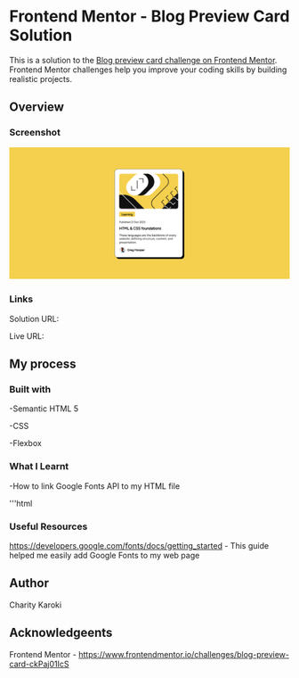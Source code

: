 # Frontend Mentor - Blog Preview Card Solution
This is a solution to the [Blog preview card challenge on Frontend Mentor](https://www.frontendmentor.io/challenges/blog-preview-card-ckPaj01IcS). Frontend Mentor challenges help you improve your coding skills by building realistic projects.

## Overview

### Screenshot
![Blog Preview Card Solution](images/blog-card-solution.PNG)
### Links

Solution URL:

Live URL:


## My process

### Built with
-Semantic HTML 5


-CSS

-Flexbox


### What I Learnt

-How to link Google Fonts API to my HTML file


'''html
 <link rel="stylesheet" href="https://fonts.googleapis.com/css?family=Figtree">

### Useful Resources

https://developers.google.com/fonts/docs/getting_started - This guide helped me easily add Google Fonts to my web page


## Author

Charity Karoki

## Acknowledgeents

Frontend Mentor - https://www.frontendmentor.io/challenges/blog-preview-card-ckPaj01IcS
